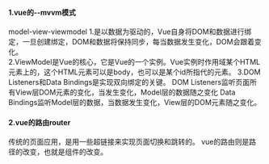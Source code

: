 #### 1.vue的--mvvm模式

model-view-viewmodel
1.是以数据为驱动的，Vue自身将DOM和数据进行绑定，一旦创建绑定，DOM和数据将保持同步，每当数据发生变化，DOM会跟着变化。  
2.ViewModel是Vue的核心，它是Vue的一个实例。Vue实例时作用域某个HTML元素上的，这个HTML元素可以是body，也可以是某个id所指代的元素。
3.DOM Listeners和Data Bindings是实现双向绑定的关键。
DOM Listeners监听页面所有View层DOM元素的变化，当发生变化，Model层的数据随之变化
Data Bindings监听Model层的数据，当数据发生变化，View层的DOM元素随之变化。

#### 2.vue的路由router

传统的页面应用，是用一些超链接来实现页面切换和跳转的。
vue的路由则是路径的改变，也就是组件的改变。
